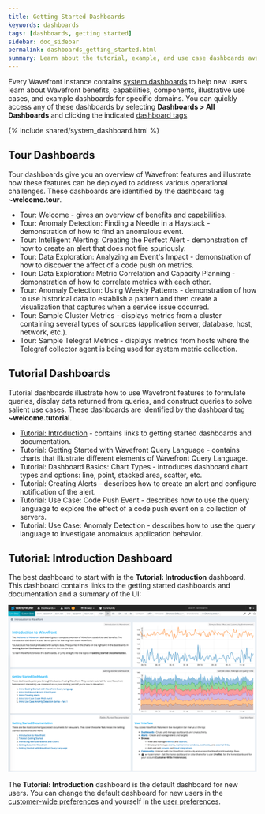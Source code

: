 ```yaml
---
title: Getting Started Dashboards
keywords: dashboards
tags: [dashboards, getting started]
sidebar: doc_sidebar
permalink: dashboards_getting_started.html
summary: Learn about the tutorial, example, and use case dashboards available in your Wavefront instance.
---
```

Every Wavefront instance contains [system dashboards](dashboards.html#dashboard-types) to help new users learn about Wavefront benefits, capabilities, components, illustrative use cases, and example dashboards for specific domains.
You can quickly access any of these dashboards by selecting **Dashboards > All Dashboards** and clicking the indicated [dashboard tags](tags_overview.html).

{% include shared/system_dashboard.html %}

## Tour Dashboards

Tour dashboards give you an overview of Wavefront features and illustrate how these features can be deployed to address various operational challenges. These dashboards are identified by the dashboard tag **~welcome.tour**.

- Tour: Welcome - gives an overview of benefits and capabilities.
- Tour: Anomaly Detection: Finding a Needle in a Haystack - demonstration of how to find an anomalous event.
- Tour: Intelligent Alerting: Creating the Perfect Alert - demonstration of how to create an alert that does not fire spuriously.
- Tour: Data Exploration: Analyzing an Event's Impact - demonstration of how to discover the affect of a code push on metrics.
- Tour: Data Exploration: Metric Correlation and Capacity Planning - demonstration of how to correlate metrics with each other.
- Tour: Anomaly Detection: Using Weekly Patterns - demonstration of how to use historical data to establish a pattern and then create a visualization that captures when a service issue occurred.
- Tour: Sample Cluster Metrics - displays metrics from a cluster containing several types of sources (application server, database, host, network, etc.).
- Tour: Sample Telegraf Metrics - displays metrics from hosts where the Telegraf collector agent is being used for system metric collection.

## Tutorial Dashboards

Tutorial dashboards illustrate how to use Wavefront features to formulate queries, display data returned from queries, and construct queries to solve salient use cases. These dashboards are identified by the dashboard tag **~welcome.tutorial**.

- [Tutorial: Introduction](#tutorial-introduction-dashboard) - contains links to getting started dashboards and documentation.
- Tutorial: Getting Started with Wavefront Query Language - contains charts that illustrate different elements of Wavefront Query Language.
- Tutorial: Dashboard Basics: Chart Types - introduces dashboard chart types and options: line, point, stacked area, scatter, etc.
- Tutorial: Creating Alerts - describes how to create an alert and configure notification of the alert.
- Tutorial: Use Case: Code Push Event - describes how to use the query language to explore the effect of a code push event on a collection of servers.
- Tutorial: Use Case: Anomaly Detection - describes how to use the query language to investigate anomalous application behavior.

## Tutorial: Introduction Dashboard

The best dashboard to start with is the **Tutorial: Introduction** dashboard. This dashboard contains links to the getting started dashboards and documentation and a summary of the UI:

![intro_home.png](images/intro_home.png)

The **Tutorial: Introduction** dashboard is the default dashboard for new users. You can change the default dashboard for new users in the [customer-wide preferences](dashboards_managing.html#prefs) and yourself in the [user preferences](users_prefs_configuring.html).


